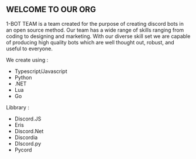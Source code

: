 ## WELCOME TO OUR ORG

1-BOT TEAM is a team created for the purpose of creating discord bots in an open source method. Our team has a wide range of skills ranging from coding to designing and marketing. With our diverse skill set we are capable of producing high quality bots which are well thought out, robust, and useful to everyone.


We create using :
- Typescript/Javascript
- Python
- .NET
- Lua
- Go

Libbrary :
- Discord.JS
- Eris
- Discord.Net
- Discordia
- DIscord.py
- Pycord
